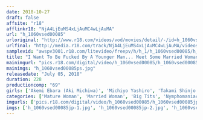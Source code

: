 ```yaml
---
date: 2018-10-27
draft: false
affsite: "r18"
afflinkr18: "NjA4LjEuMS4xLjAuMC4wLjAuMA"
url: "h_1060vsed00085"
urloriginal: "http://www.r18.com/videos/vod/movies/detail/-/id=h_1060vsed00085"
urlfinal: "http://media.r18.com/track/NjA4LjEuMS4xLjAuMC4wLjAuMA/videos/vod/movies/detail/-/id=h_1060vsed00085"
samplevid: "awspv3001.r18.com/litevideo/freepv/h/h_1/h_1060vsed00085/h_1060vsed00085_dmb_w.mp4"
title: "I Want To Be Fucked By A Younger Man... Meet Some Married Woman Babes Who Are Dissatisfied With Their Sexless Lives With Their Husbands And Have Hungry Pussies Lusting For Young Hard Cocks To Give Them Mind Blowing Creampie Sex 2"
mainimgurl: "pics.r18.com/digital/video/h_1060vsed00085/h_1060vsed00085ps.jpg"
mainimgs: "h_1060vsed00085ps.jpg"
releasedate: "July 05, 2018"
duration: 228
productioncomp: "69"
girls: ['Akemi Ebara (Aki Michiwa)', 'Michiyo Yashiro', 'Takami Shinjo', 'Shinobu Kayama', 'Chikara Aino', 'Saori Shiroyama']
categories: ['Mature Woman', 'Married Woman', 'Big Tits', 'Nymphomaniac']
imgurls: ['pics.r18.com/digital/video/h_1060vsed00085/h_1060vsed00085jp-1.jpg', 'pics.r18.com/digital/video/h_1060vsed00085/h_1060vsed00085jp-2.jpg', 'pics.r18.com/digital/video/h_1060vsed00085/h_1060vsed00085jp-3.jpg', 'pics.r18.com/digital/video/h_1060vsed00085/h_1060vsed00085jp-4.jpg', 'pics.r18.com/digital/video/h_1060vsed00085/h_1060vsed00085jp-5.jpg', 'pics.r18.com/digital/video/h_1060vsed00085/h_1060vsed00085jp-6.jpg', 'pics.r18.com/digital/video/h_1060vsed00085/h_1060vsed00085jp-7.jpg', 'pics.r18.com/digital/video/h_1060vsed00085/h_1060vsed00085jp-8.jpg', 'pics.r18.com/digital/video/h_1060vsed00085/h_1060vsed00085jp-9.jpg', 'pics.r18.com/digital/video/h_1060vsed00085/h_1060vsed00085jp-10.jpg', 'pics.r18.com/digital/video/h_1060vsed00085/h_1060vsed00085jp-11.jpg', 'pics.r18.com/digital/video/h_1060vsed00085/h_1060vsed00085jp-12.jpg', 'pics.r18.com/digital/video/h_1060vsed00085/h_1060vsed00085jp-13.jpg', 'pics.r18.com/digital/video/h_1060vsed00085/h_1060vsed00085jp-14.jpg', 'pics.r18.com/digital/video/h_1060vsed00085/h_1060vsed00085jp-15.jpg', 'pics.r18.com/digital/video/h_1060vsed00085/h_1060vsed00085jp-16.jpg', 'pics.r18.com/digital/video/h_1060vsed00085/h_1060vsed00085jp-17.jpg', 'pics.r18.com/digital/video/h_1060vsed00085/h_1060vsed00085jp-18.jpg', 'pics.r18.com/digital/video/h_1060vsed00085/h_1060vsed00085jp-19.jpg', 'pics.r18.com/digital/video/h_1060vsed00085/h_1060vsed00085jp-20.jpg']
imgs: ['h_1060vsed00085jp-1.jpg', 'h_1060vsed00085jp-2.jpg', 'h_1060vsed00085jp-3.jpg', 'h_1060vsed00085jp-4.jpg', 'h_1060vsed00085jp-5.jpg', 'h_1060vsed00085jp-6.jpg', 'h_1060vsed00085jp-7.jpg', 'h_1060vsed00085jp-8.jpg', 'h_1060vsed00085jp-9.jpg', 'h_1060vsed00085jp-10.jpg', 'h_1060vsed00085jp-11.jpg', 'h_1060vsed00085jp-12.jpg', 'h_1060vsed00085jp-13.jpg', 'h_1060vsed00085jp-14.jpg', 'h_1060vsed00085jp-15.jpg', 'h_1060vsed00085jp-16.jpg', 'h_1060vsed00085jp-17.jpg', 'h_1060vsed00085jp-18.jpg', 'h_1060vsed00085jp-19.jpg', 'h_1060vsed00085jp-20.jpg']
---
```


